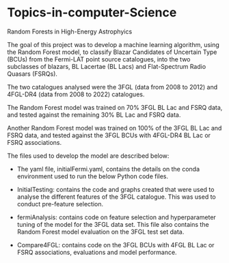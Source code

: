 # Topics-in-computer-Science

Random Forests in High-Energy Astrophyics

The goal of this project was to develop a machine learning algorithm, using the Random Forest model, to classify Blazar Candidates of Uncertain Type (BCUs) from the Fermi-LAT point source catalogues, into the two subclasses of blazars, BL Lacertae (BL Lacs) and Flat-Spectrum Radio Quasars (FSRQs).

The two catalogues analysed were the 3FGL (data from 2008 to 2012) and 4FGL-DR4 (data from 2008 to 2022) catalogues.

The Random Forest model was trained on 70% 3FGL BL Lac and FSRQ data, and tested against the remaining 30% BL Lac and FSRQ data.

Another Random Forest model was trained on 100% of the 3FGL BL Lac and FSRQ data, and tested against the 3FGL BCUs with 4FGL-DR4 BL Lac or FSRQ associations.

The files used to develop the model are described below: 

- The yaml file, initialFermi.yaml, contains the details on the conda environment used to run the below Python code files.

- InitialTesting: contains the code and graphs created that were used to analyse the different features of the 3FGL catalogue. This was used to conduct pre-feature selection.

- fermiAnalysis: contains code on feature selection and hyperparameter tuning of the model for the 3FGL data set. This file also contains the Random Forest model evaluation on the 3FGL test set data.

- Compare4FGL: contains code on the 3FGL BCUs with 4FGL BL Lac or FSRQ associations, evaluations and model performance.
